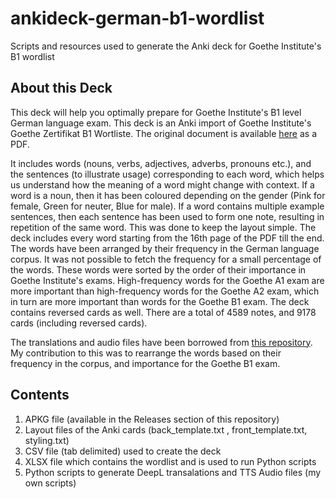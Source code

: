 # ankideck-german-b1-wordlist
Scripts and resources used to generate the Anki deck for Goethe Institute's B1 wordlist 

## About this Deck
This deck will help you optimally prepare for Goethe Institute's B1 level German language exam.
This deck is an Anki import of Goethe Institute's Goethe Zertifikat B1 Wortliste. The original document is available [here](https://www.goethe.de/pro/relaunch/prf/en/Goethe-Zertifikat_B1_Wortliste.pdf) as a PDF.

It includes words (nouns, verbs, adjectives, adverbs, pronouns etc.), and the sentences (to illustrate usage) corresponding to each word, which helps us understand how the meaning of a word might change with context. If a word is a noun, then it has been coloured depending on the gender (Pink for female, Green for neuter, Blue for male). If a word contains multiple example sentences, then each sentence has been used to form one note, resulting in repetition of the same word. This was done to keep the layout simple. The deck includes every word starting from the 16th page of the PDF till the end. The words have been arranged by their frequency in the German language corpus. It was not possible to fetch the frequency for a small percentage of the words. These words were sorted by the order of their importance in Goethe Institute's exams. High-frequency words for the Goethe A1 exam are more important than high-frequency words for the Goethe A2 exam, which in turn are more important than words for the Goethe B1 exam. The deck contains reversed cards as well. There are a total of 4589 notes, and 9178 cards (including reversed cards).

The translations and audio files have been borrowed from [this repository](https://github.com/aringq10/b1-goethe-anki-deck). My contribution to this was to rearrange the words based on their frequency in the corpus, and importance for the Goethe B1 exam.

## Contents
1. APKG file (available in the Releases section of this repository)
2. Layout files of the Anki cards (back_template.txt , front_template.txt, styling.txt)
3. CSV file (tab delimited) used to create the deck
4. XLSX file which contains the wordlist and is used to run Python scripts
5. Python scripts to generate DeepL transalations and TTS Audio files (my own scripts)
